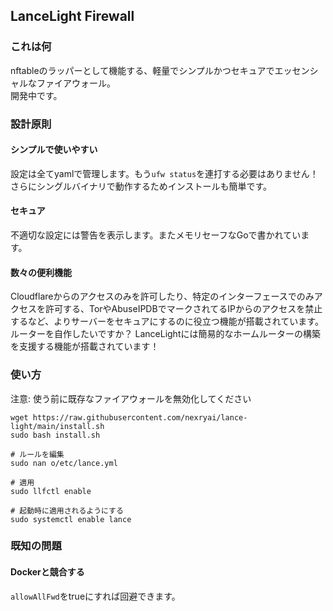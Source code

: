 ## LanceLight Firewall

### これは何
nftableのラッパーとして機能する、軽量でシンプルかつセキュアでエッセンシャルなファイアウォール。  
開発中です。


### 設計原則

#### シンプルで使いやすい
設定は全てyamlで管理します。もう`ufw status`を連打する必要はありません！  
さらにシングルバイナリで動作するためインストールも簡単です。

#### セキュア
不適切な設定には警告を表示します。またメモリセーフなGoで書かれています。

#### 数々の便利機能
Cloudflareからのアクセスのみを許可したり、特定のインターフェースでのみアクセスを許可する、TorやAbuseIPDBでマークされてるIPからのアクセスを禁止するなど、よりサーバーをセキュアにするのに役立つ機能が搭載されています。  
ルーターを自作したいですか？ LanceLightには簡易的なホームルーターの構築を支援する機能が搭載されています！  


### 使い方
注意: 使う前に既存なファイアウォールを無効化してください

```
wget https://raw.githubusercontent.com/nexryai/lance-light/main/install.sh
sudo bash install.sh

# ルールを編集
sudo nan o/etc/lance.yml

# 適用
sudo llfctl enable

# 起動時に適用されるようにする
sudo systemctl enable lance
```


### 既知の問題

#### Dockerと競合する
`allowAllFwd`をtrueにすれば回避できます。
